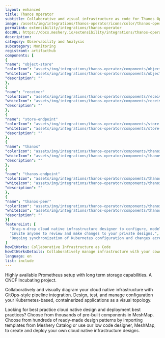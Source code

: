 ```yaml
---
layout: enhanced
title: Thanos Operator
subtitle: Collaborative and visual infrastructure as code for Thanos Operator
image: /assets/img/integrations/thanos-operator/icons/color/thanos-operator-color.svg
permalink: extensibility/integrations/thanos-operator
docURL: https://docs.meshery.io/extensibility/integrations/thanos-operator
description: 
category: Observability and Analysis
subcategory: Monitoring
registrant: artifacthub
components: [
{
"name": "object-store"
"colorIcon": "assets/img/integrations/thanos-operator/components/object-store/icons/color/object-store-color.svg"
"whiteIcon": "assets/img/integrations/thanos-operator/components/object-store/icons/white/object-store-white.svg"
"description": ""
},
{
"name": "receiver"
"colorIcon": "assets/img/integrations/thanos-operator/components/receiver/icons/color/receiver-color.svg"
"whiteIcon": "assets/img/integrations/thanos-operator/components/receiver/icons/white/receiver-white.svg"
"description": ""
},
{
"name": "store-endpoint"
"colorIcon": "assets/img/integrations/thanos-operator/components/store-endpoint/icons/color/store-endpoint-color.svg"
"whiteIcon": "assets/img/integrations/thanos-operator/components/store-endpoint/icons/white/store-endpoint-white.svg"
"description": ""
},
{
"name": "thanos"
"colorIcon": "assets/img/integrations/thanos-operator/components/thanos/icons/color/thanos-color.svg"
"whiteIcon": "assets/img/integrations/thanos-operator/components/thanos/icons/white/thanos-white.svg"
"description": ""
},
{
"name": "thanos-endpoint"
"colorIcon": "assets/img/integrations/thanos-operator/components/thanos-endpoint/icons/color/thanos-endpoint-color.svg"
"whiteIcon": "assets/img/integrations/thanos-operator/components/thanos-endpoint/icons/white/thanos-endpoint-white.svg"
"description": ""
},
{
"name": "thanos-peer"
"colorIcon": "assets/img/integrations/thanos-operator/components/thanos-peer/icons/color/thanos-peer-color.svg"
"whiteIcon": "assets/img/integrations/thanos-operator/components/thanos-peer/icons/white/thanos-peer-white.svg"
"description": ""
}]
featureList: [
  "Drag-n-drop cloud native infrastructure designer to configure, model, and deploy your workloads.",
  "Invite anyone to review and make changes to your private designs.",
  "Ongoing synchronization of Kubernetes configuration and changes across any number of clusters."
]
howItWorks: Collaborative Infrastructure as Code
howItWorksDetails: Collaboratively manage infrastructure with your coworkers synchronously sharing the same designs.
language: en
list: include
---
```

<p>
Highly available Prometheus setup with long term storage capabilities. A CNCF Incubating project.
</p>
<p>
    Collaboratively and visually diagram your cloud native infrastructure with GitOps-style pipeline integration. Design, test, and manage configuration your Kubernetes-based, containerized applications as a visual topology.
</p>
<p>
    Looking for best practice cloud native design and deployment best practices? Choose from thousands of pre-built components in MeshMap. Choose from hundreds of ready-made design patterns by importing templates from Meshery Catalog or use our low code designer, MeshMap, to create and deploy your own cloud native infrastructure designs.
</p>
